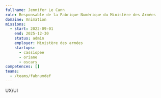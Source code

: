```yaml
---
fullname: Jennifer Le Cann
role: Responsable de la Fabrique Numérique du Ministère des Armées
domaine: Animation
missions:
  - start: 2022-09-01
    end: 2025-12-30
    status: admin
    employer: Ministère des armées
    startups:
      - cassiopee
      - oriane
      - oscars
competences: []
teams:
  - /teams/fabnumdef
---
```

UX/UI